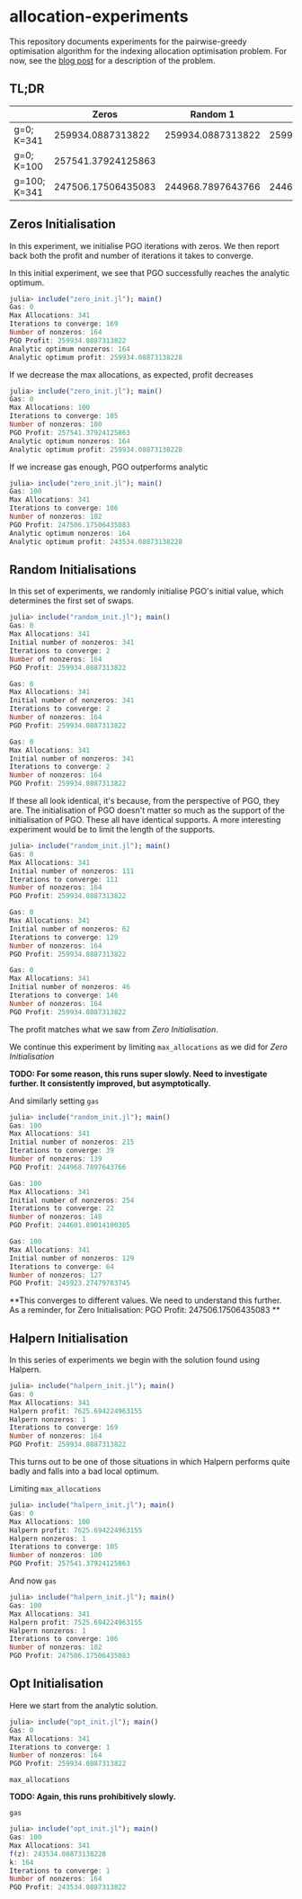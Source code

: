 # allocation-experiments

This repository documents experiments for the pairwise-greedy optimisation algorithm for the indexing allocation optimisation problem.
For now, see the [blog post](https://semiotic.ai/articles/indexer-allocation-optimisation/) for a description of the problem.

## TL;DR

|              | Zeros              | Random 1          | Random 2           | Random 3           | Halpern            | Opt               |
|--------------|--------------------|-------------------|--------------------|--------------------|--------------------|-------------------|
| g=0; K=341   | 259934.0887313822  | 259934.0887313822 | 259934.0887313822  | 259934.0887313822  | 259934.0887313822  | 259934.0887313822 |
| g=0; K=100   | 257541.37924125863 |                   |                    |                    | 257541.37924125863 |                   |
| g=100; K=341 | 247506.17506435083 | 244968.7897643766 | 244601.89014100385 | 245923.27479783745 | 247506.17506435083 | 243534.0887313822 |

## Zeros Initialisation

In this experiment, we initialise PGO iterations with zeros.
We then report back both the profit and number of iterations it takes to converge.

In this initial experiment, we see that PGO successfully reaches the analytic optimum.

``` julia
julia> include("zero_init.jl"); main()
Gas: 0
Max Allocations: 341
Iterations to converge: 169
Number of nonzeros: 164
PGO Profit: 259934.0887313822
Analytic optimum nonzeros: 164
Analytic optimum profit: 259934.08873138228
```

If we decrease the max allocations, as expected, profit decreases

``` julia
julia> include("zero_init.jl"); main()
Gas: 0
Max Allocations: 100
Iterations to converge: 105
Number of nonzeros: 100
PGO Profit: 257541.37924125863
Analytic optimum nonzeros: 164
Analytic optimum profit: 259934.08873138228
```

If we increase gas enough, PGO outperforms analytic

``` julia
julia> include("zero_init.jl"); main()
Gas: 100
Max Allocations: 341
Iterations to converge: 106
Number of nonzeros: 102
PGO Profit: 247506.17506435083
Analytic optimum nonzeros: 164
Analytic optimum profit: 243534.08873138228
```

## Random Initialisations

In this set of experiments, we randomly initialise PGO's initial value, which determines the first set of swaps.

``` julia
julia> include("random_init.jl"); main()
Gas: 0
Max Allocations: 341
Initial number of nonzeros: 341
Iterations to converge: 2
Number of nonzeros: 164
PGO Profit: 259934.0887313822

Gas: 0
Max Allocations: 341
Initial number of nonzeros: 341
Iterations to converge: 2
Number of nonzeros: 164
PGO Profit: 259934.0887313822

Gas: 0
Max Allocations: 341
Initial number of nonzeros: 341
Iterations to converge: 2
Number of nonzeros: 164
PGO Profit: 259934.0887313822
```

If these all look identical, it's because, from the perspective of PGO, they are.
The initialisation of PGO doesn't matter so much as the support of the initialisation of PGO.
These all have identical supports.
A more interesting experiment would be to limit the length of the supports.

``` julia
julia> include("random_init.jl"); main()
Gas: 0
Max Allocations: 341
Initial number of nonzeros: 111
Iterations to converge: 111
Number of nonzeros: 164
PGO Profit: 259934.0887313822

Gas: 0
Max Allocations: 341
Initial number of nonzeros: 62
Iterations to converge: 129
Number of nonzeros: 164
PGO Profit: 259934.0887313822

Gas: 0
Max Allocations: 341
Initial number of nonzeros: 46
Iterations to converge: 146
Number of nonzeros: 164
PGO Profit: 259934.0887313822
```

The profit matches what we saw from *Zero Initialisation*.

We continue this experiment by limiting `max_allocations` as we did for *Zero Initialisation*

**TODO: For some reason, this runs super slowly. Need to investigate further. It consistently improved, but asymptotically.**

And similarly setting `gas`

``` julia
julia> include("random_init.jl"); main()
Gas: 100
Max Allocations: 341
Initial number of nonzeros: 215
Iterations to converge: 39
Number of nonzeros: 139
PGO Profit: 244968.7897643766

Gas: 100
Max Allocations: 341
Initial number of nonzeros: 254
Iterations to converge: 22
Number of nonzeros: 148
PGO Profit: 244601.89014100385

Gas: 100
Max Allocations: 341
Initial number of nonzeros: 129
Iterations to converge: 64
Number of nonzeros: 127
PGO Profit: 245923.27479783745
```

**This converges to different values. We need to understand this further.
As a reminder, for Zero Initialisation: PGO Profit: 247506.17506435083
**

## Halpern Initialisation

In this series of experiments we begin with the solution found using Halpern.

``` julia
julia> include("halpern_init.jl"); main()
Gas: 0
Max Allocations: 341
Halpern profit: 7625.694224963155
Halpern nonzeros: 1
Iterations to converge: 169
Number of nonzeros: 164
PGO Profit: 259934.0887313822
```

This turns out to be one of those situations in which Halpern performs quite badly and falls into a bad local optimum.

Limiting `max_allocations`

``` julia
julia> include("halpern_init.jl"); main()
Gas: 0
Max Allocations: 100
Halpern profit: 7625.694224963155
Halpern nonzeros: 1
Iterations to converge: 105
Number of nonzeros: 100
PGO Profit: 257541.37924125863
```

And now `gas`

``` julia
julia> include("halpern_init.jl"); main()
Gas: 100
Max Allocations: 341
Halpern profit: 7525.694224963155
Halpern nonzeros: 1
Iterations to converge: 106
Number of nonzeros: 102
PGO Profit: 247506.17506435083
```

## Opt Initialisation

Here we start from the analytic solution.

``` julia
julia> include("opt_init.jl"); main()
Gas: 0
Max Allocations: 341
Iterations to converge: 1
Number of nonzeros: 164
PGO Profit: 259934.0887313822
```

`max_allocations`

**TODO: Again, this runs prohibitively slowly.**

`gas`

``` julia
julia> include("opt_init.jl"); main()
Gas: 100
Max Allocations: 341
f(z): 243534.08873138228
k: 164
Iterations to converge: 1
Number of nonzeros: 164
PGO Profit: 243534.0887313822
```


